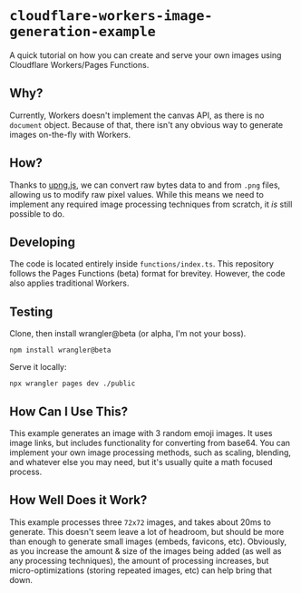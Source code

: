 # `cloudflare-workers-image-generation-example`

A quick tutorial on how you can create and serve your own images using Cloudflare Workers/Pages Functions.

## Why?

Currently, Workers doesn't implement the canvas API, as there is no `document` object. Because of that, there isn't any obvious way to generate images on-the-fly with Workers.

## How?

Thanks to [upng.js](https://github.com/photopea/UPNG.js/), we can convert raw bytes data to and from `.png` files, allowing us to modify raw pixel values. While this means we need to implement any required image processing techniques from scratch, it *is* still possible to do.

## Developing

The code is located entirely inside `functions/index.ts`. This repository follows the Pages Functions (beta) format for brevitey. However, the code also applies traditional Workers.

## Testing

Clone, then install wrangler@beta (or alpha, I'm not your boss).

```
npm install wrangler@beta
```

Serve it locally:

```
npx wrangler pages dev ./public
```

## How Can I Use This?

This example generates an image with 3 random emoji images. It uses image links, but includes functionality for converting from base64. You can implement your own image processing methods, such as scaling, blending, and whatever else you may need, but it's usually quite a math focused process.

## How Well Does it Work?

This example processes three `72x72` images, and takes about 20ms to generate. This doesn't seem leave a lot of headroom, but should be more than enough to generate small images (embeds, favicons, etc). Obviously, as you increase the amount & size of the images being added (as well as any processing techniques), the amount of processing increases, but micro-optimizations (storing repeated images, etc) can help bring that down.